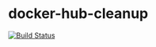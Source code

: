 # docker-hub-cleanup #
[![Build Status](https://travis-ci.com/ashenm/docker-hub-cleanup.svg?branch=master)](https://travis-ci.com/ashenm/docker-hub-cleanup)
